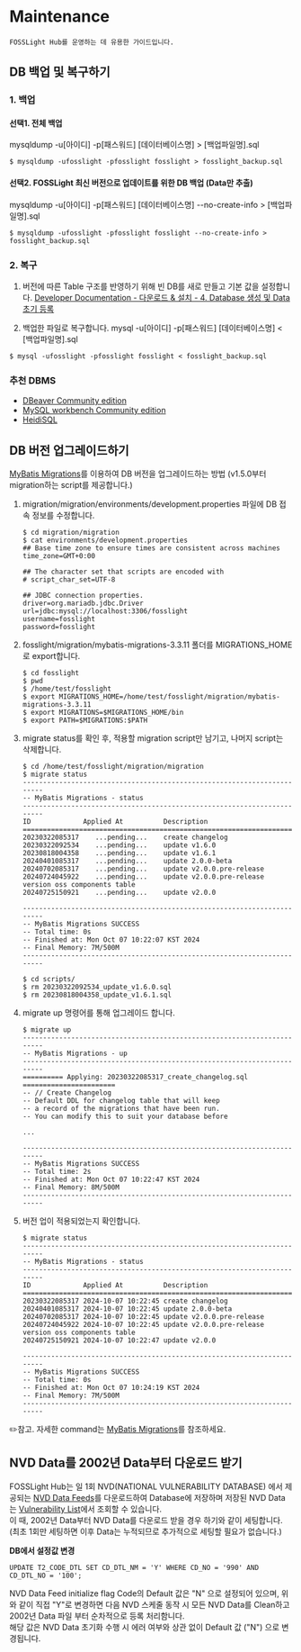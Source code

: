 # Maintenance
```note
FOSSLight Hub를 운영하는 데 유용한 가이드입니다.
```
## DB 백업 및 복구하기
### 1. 백업
#### 선택1. 전체 백업    
mysqldump -u[아이디] -p[패스워드] [데이터베이스명] > [백업파일명].sql
```
$ mysqldump -ufosslight -pfosslight fosslight > fosslight_backup.sql
```

#### 선택2. FOSSLight 최신 버전으로 업데이트를 위한 DB 백업 (Data만 추출)
mysqldump -u[아이디] -p[패스워드] [데이터베이스명] --no-create-info > [백업파일명].sql
```
$ mysqldump -ufosslight -pfosslight fosslight --no-create-info > fosslight_backup.sql
```

### 2. 복구
1. 버전에 따른 Table 구조를 반영하기 위해 빈 DB를 새로 만들고 기본 값을 설정합니다. 
[Developer Documentation - 다운로드 & 설치 - 4. Database 생성 및 Data 초기 등록](https://fosslight.org/hub-guide/features/1_developer.html#다운로드--설치)

2. 백업한 파일로 복구합니다.
mysql -u[아이디] -p[패스워드] [데이터베이스명] < [백업파일명].sql
```
$ mysql -ufosslight -pfosslight fosslight < fosslight_backup.sql
```

### 추천 DBMS
- [DBeaver Community edition](https://dbeaver.io/download/) 
- [MySQL workbench Community edition](https://dev.mysql.com/downloads/workbench/)
- [HeidiSQL](https://www.heidisql.com/download.php)

## DB 버전 업그레이드하기
[MyBatis Migrations](https://mybatis.org/migrations/migrate.html)를 이용하여 DB 버전을 업그레이드하는 방법 (v1.5.0부터 migration하는 script를 제공합니다.)

1. migration/migration/environments/development.properties 파일에 DB 접속 정보를 수정합니다. 
    ```
    $ cd migration/migration
    $ cat environments/development.properties
    ## Base time zone to ensure times are consistent across machines
    time_zone=GMT+0:00

    ## The character set that scripts are encoded with
    # script_char_set=UTF-8

    ## JDBC connection properties.
    driver=org.mariadb.jdbc.Driver
    url=jdbc:mysql://localhost:3306/fosslight
    username=fosslight
    password=fosslight
    ```
   
2. fosslight/migration/mybatis-migrations-3.3.11 폴더를 MIGRATIONS_HOME로 export합니다.
    ```
    $ cd fosslight
    $ pwd
    $ /home/test/fosslight
    $ export MIGRATIONS_HOME=/home/test/fosslight/migration/mybatis-migrations-3.3.11
    $ export MIGRATIONS=$MIGRATIONS_HOME/bin
    $ export PATH=$MIGRATIONS:$PATH
    ```
   
3. migrate status를 확인 후, 적용할 migration script만 남기고, 나머지 script는 삭제합니다.
    ```
    $ cd /home/test/fosslight/migration/migration
    $ migrate status
    ------------------------------------------------------------------------
    -- MyBatis Migrations - status
    ------------------------------------------------------------------------
    ID             Applied At          Description
    ================================================================================
    20230322085317    ...pending...    create changelog
    20230322092534    ...pending...    update v1.6.0
    20230818004358    ...pending...    update v1.6.1
    20240401085317    ...pending...    update 2.0.0-beta
    20240702085317    ...pending...    update v2.0.0.pre-release
    20240724045922    ...pending...    update v2.0.0.pre-release version oss components table
    20240725150921    ...pending...    update v2.0.0
    
    ------------------------------------------------------------------------
    -- MyBatis Migrations SUCCESS
    -- Total time: 0s
    -- Finished at: Mon Oct 07 10:22:07 KST 2024
    -- Final Memory: 7M/500M
    ------------------------------------------------------------------------
      
    $ cd scripts/
    $ rm 20230322092534_update_v1.6.0.sql
    $ rm 20230818004358_update_v1.6.1.sql
    ```

4.  migrate up 명령어를 통해 업그레이드 합니다.
    ```
    $ migrate up
    ------------------------------------------------------------------------
    -- MyBatis Migrations - up
    ------------------------------------------------------------------------
    ========== Applying: 20230322085317_create_changelog.sql =======================
    -- // Create Changelog
    -- Default DDL for changelog table that will keep
    -- a record of the migrations that have been run.
    -- You can modify this to suit your database before
    
    ...
    
    ------------------------------------------------------------------------
    -- MyBatis Migrations SUCCESS
    -- Total time: 2s
    -- Finished at: Mon Oct 07 10:22:47 KST 2024
    -- Final Memory: 8M/500M
    ------------------------------------------------------------------------
    ```

5. 버전 업이 적용되었는지 확인합니다. 
    ```
    $ migrate status
    ------------------------------------------------------------------------
    -- MyBatis Migrations - status
    ------------------------------------------------------------------------
    ID             Applied At          Description
    ================================================================================
    20230322085317 2024-10-07 10:22:45 create changelog
    20240401085317 2024-10-07 10:22:45 update 2.0.0-beta
    20240702085317 2024-10-07 10:22:45 update v2.0.0.pre-release
    20240724045922 2024-10-07 10:22:45 update v2.0.0.pre-release version oss components table
    20240725150921 2024-10-07 10:22:47 update v2.0.0
    
    ------------------------------------------------------------------------
    -- MyBatis Migrations SUCCESS
    -- Total time: 0s
    -- Finished at: Mon Oct 07 10:24:19 KST 2024
    -- Final Memory: 7M/500M
    ------------------------------------------------------------------------
    ```

✏️참고. 자세한 command는 [MyBatis Migrations](https://mybatis.org/migrations/migrate.html)를 참조하세요.

## NVD Data를 2002년 Data부터 다운로드 받기
FOSSLight Hub는 일 1회 NVD(NATIONAL VULNERABILITY DATABASE) 에서 제공되는 [NVD Data Feeds](https://nvd.nist.gov/vuln/data-feeds)를 다운로드하여 Database에 저장하며 저장된 NVD Data는 [Vulnerability List](../menu/7_vulnerability.md)에서 조회할 수 있습니다.      
이 때, 2002년 Data부터 NVD Data를 다운로드 받을 경우 하기와 같이 세팅합니다.     
(최초 1회만 세팅하면 이후 Data는 누적되므로 추가적으로 세팅할 필요가 없습니다.)   
    
        
**DB에서 설정값 변경**    
```
UPDATE T2_CODE_DTL SET CD_DTL_NM = 'Y' WHERE CD_NO = '990' AND CD_DTL_NO = '100';
```
NVD Data Feed initialize flag Code의 Default 값은 "N" 으로 설정되어 있으며, 위와 같이 직접 "Y"로 변경하면 다음 NVD 스케줄 동작 시 모든 NVD Data를 Clean하고 2002년 Data 파일 부터 순차적으로 등록 처리함니다.    
해당 값은 NVD Data 초기화 수행 시 에러 여부와 상관 없이 Default 값 ("N") 으로 변경됩니다.
